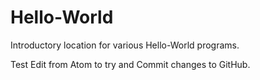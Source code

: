 # Hello-World
Introductory location for various Hello-World programs.

Test Edit from Atom to try and Commit changes to GitHub.
